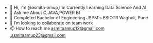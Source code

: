 - 👋 Hi, I’m @asmita-amup,I'm Currently Learning Data Science And AI.
- 👀 Ask me About C,JAVA,POWER BI
- 🌱 Completed Bachelor of Engineering JSPM's BSIOTR Wagholi, Pune
- 💞️ I’m looking to collaborate on team work
- 📫 How to reach me asmitaamup12@gmail.com ,asmitaamup23@gmail.com
<!---
asmita-amup/asmita-amup is a ✨ special ✨ repository because its `README.md` (this file) appears on your GitHub profile.
You can click the Preview link to take a look at your changes.
--->
